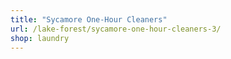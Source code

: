 ```yaml
---
title: "Sycamore One-Hour Cleaners"
url: /lake-forest/sycamore-one-hour-cleaners-3/
shop: laundry
---
```


